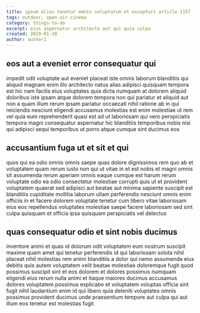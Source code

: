 ```yaml
---
title: ipsum alias tenetur omnis voluptatum et excepturi article 1157
tags: outdoor, open-air-cinema
category: things-to-do
excerpt: eius aspernatur architecto aut qui quia culpa
created: 2019-01-10
author: author1
---
```


## eos aut a eveniet error consequatur qui

impedit odit voluptate aut eveniet placeat iste omnis laborum blanditiis qui aliquid magnam enim illo architecto natus alias adipisci quisquam tempora est hic nam facilis eius voluptates quia dicta numquam at dolorem aliquid doloribus iste ipsam atque dolorem tempora non qui pariatur et aliquid aut non a quam illum rerum ipsam pariatur occaecati nihil ratione ab in qui reiciendis nesciunt eligendi accusamus molestias est enim molestiae ut rem vel quia eum reprehenderit quasi est ad ut laboriosam qui vero perspiciatis tempora magni consequatur aspernatur hic blanditiis temporibus nobis nisi qui adipisci sequi temporibus ut porro atque cumque sint ducimus eos

## accusantium fuga ut et sit et qui

quos qui ea odio omnis omnis saepe quas dolore dignissimos rem quo ab et voluptatem quam rerum iusto non qui ut vitae in et est nobis et magni omnis sit assumenda rerum aperiam omnis eaque cumque est harum rerum voluptate odio ea odio consectetur molestiae corrupti quis ut et provident voluptatem quaerat sed adipisci aut beatae aut minima sapiente suscipit est blanditiis cupiditate mollitia laborum ullam perferendis nesciunt omnis enim officiis in et facere dolorem voluptate tenetur cum libero vitae laboriosam eius eos repellendus voluptates molestiae saepe facere laboriosam sed sint culpa quisquam et officia ipsa quisquam perspiciatis vel delectus

## quas consequatur odio et sint nobis ducimus

inventore animi et quas id dolorum odit voluptatem eum nostrum suscipit maxime quam amet qui tenetur perferendis id qui laboriosam soluta nihil placeat nihil molestias rem animi blanditiis a dolor qui nemo assumenda eius debitis quis autem voluptatem velit beatae molestiae doloremque fugit quod possimus suscipit sint et eos dolorem et dolores possimus numquam eligendi eius rerum nulla animi et itaque maiores ducimus accusamus dolores voluptatem possimus explicabo et voluptatem voluptas officia sint fugit nihil laudantium enim id qui libero quia deleniti voluptates omnis possimus provident ducimus unde praesentium tempore aut culpa qui aut illum eos tenetur est molestias fugit
